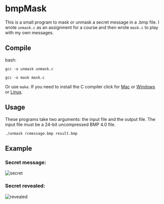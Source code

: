 # bmpMask
This is a small program to mask or unmask a secret message in a .bmp file. I wrote `unmask.c` as an assignment for a course and then wrote `mask.c` to play with my own messages.

## Compile

bash:
```
gcc -o unmask unmask.c
```
```
gcc -o mask mask.c
```
Or use `make`. If you need to install the C compiler click for  [Mac](https://www.mkyong.com/mac/how-to-install-gcc-compiler-on-mac-os-x/) or  [Windows](https://www3.ntu.edu.sg/home/ehchua/programming/cpp/gcc_make.html) or [Linux](https://www.cyberciti.biz/faq/howto-compile-and-run-c-cplusplus-code-in-linux/).

## Usage

These programs take two arguments: the input file and the output file. The input file must be a 24-bit uncompressed BMP 4.0 file.

```
./unmask rcmessage.bmp result.bmp
```

## Example
### Secret message:
![secret](https://s3.amazonaws.com/fcc-codepen-assets/secret.bmp)

### Secret revealed:
![revealed](https://s3.amazonaws.com/fcc-codepen-assets/secretRevealed.bmp)

